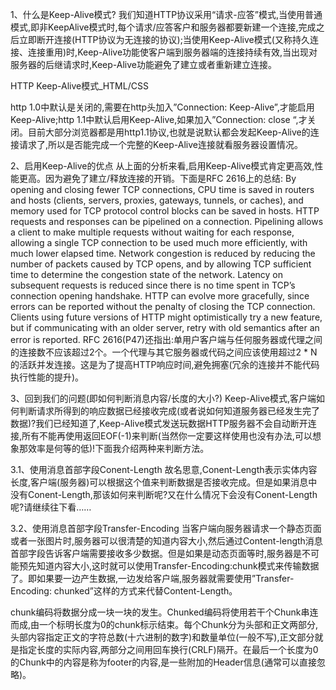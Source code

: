 1、什么是Keep-Alive模式? 
我们知道HTTP协议采用“请求-应答”模式,当使用普通模式,即非KeepAlive模式时,每个请求/应答客户和服务器都要新建一个连接,完成之后立即断开连接(HTTP协议为无连接的协议);当使用Keep-Alive模式(又称持久连接、连接重用)时,Keep-Alive功能使客户端到服务器端的连接持续有效,当出现对服务器的后继请求时,Keep-Alive功能避免了建立或者重新建立连接。

HTTP Keep-Alive模式_HTML/CSS

http 1.0中默认是关闭的,需要在http头加入”Connection: Keep-Alive”,才能启用Keep-Alive;http 1.1中默认启用Keep-Alive,如果加入”Connection: close “,才关闭。目前大部分浏览器都是用http1.1协议,也就是说默认都会发起Keep-Alive的连接请求了,所以是否能完成一个完整的Keep-Alive连接就看服务器设置情况。

2、启用Keep-Alive的优点 
从上面的分析来看,启用Keep-Alive模式肯定更高效,性能更高。因为避免了建立/释放连接的开销。下面是RFC 2616上的总结:
By opening and closing fewer TCP connections, CPU time is saved in routers and hosts (clients, servers, proxies, gateways, tunnels, or caches), and memory used for TCP protocol control blocks can be saved in hosts. 
HTTP requests and responses can be pipelined on a connection. Pipelining allows a client to make multiple requests without waiting for each response, allowing a single TCP connection to be used much more efficiently, with much lower elapsed time. 
Network congestion is reduced by reducing the number of packets caused by TCP opens, and by allowing TCP sufficient time to determine the congestion state of the network. 
Latency on subsequent requests is reduced since there is no time spent in TCP’s connection opening handshake. 
HTTP can evolve more gracefully, since errors can be reported without the penalty of closing the TCP connection. Clients using     future versions of HTTP might optimistically try a new feature, but if communicating with an older server, retry with old   semantics after an error is reported.
RFC 2616(P47)还指出:单用户客户端与任何服务器或代理之间的连接数不应该超过2个。一个代理与其它服务器或代码之间应该使用超过2 * N的活跃并发连接。这是为了提高HTTP响应时间,避免拥塞(冗余的连接并不能代码执行性能的提升)。

3、回到我们的问题(即如何判断消息内容/长度的大小?) 
Keep-Alive模式,客户端如何判断请求所得到的响应数据已经接收完成(或者说如何知道服务器已经发生完了数据)?我们已经知道了,Keep-Alive模式发送玩数据HTTP服务器不会自动断开连接,所有不能再使用返回EOF(-1)来判断(当然你一定要这样使用也没有办法,可以想象那效率是何等的低)!下面我介绍两种来判断方法。

3.1、使用消息首部字段Conent-Length 
故名思意,Conent-Length表示实体内容长度,客户端(服务器)可以根据这个值来判断数据是否接收完成。但是如果消息中没有Conent-Length,那该如何来判断呢?又在什么情况下会没有Conent-Length呢?请继续往下看……

3.2、使用消息首部字段Transfer-Encoding 
当客户端向服务器请求一个静态页面或者一张图片时,服务器可以很清楚的知道内容大小,然后通过Content-length消息首部字段告诉客户端需要接收多少数据。但是如果是动态页面等时,服务器是不可能预先知道内容大小,这时就可以使用Transfer-Encoding:chunk模式来传输数据了。即如果要一边产生数据,一边发给客户端,服务器就需要使用”Transfer-Encoding: chunked”这样的方式来代替Content-Length。

chunk编码将数据分成一块一块的发生。Chunked编码将使用若干个Chunk串连而成,由一个标明长度为0的chunk标示结束。每个Chunk分为头部和正文两部分,头部内容指定正文的字符总数(十六进制的数字)和数量单位(一般不写),正文部分就是指定长度的实际内容,两部分之间用回车换行(CRLF)隔开。在最后一个长度为0的Chunk中的内容是称为footer的内容,是一些附加的Header信息(通常可以直接忽略)。